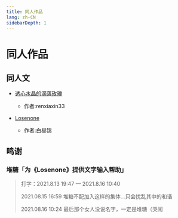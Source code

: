 ```yaml
---
title: 同人作品
lang: zh-CN
sidebarDepth: 1
---
```


# 同人作品

## 同人文

- [透心水晶的滴落玫瑰](./1.md)

  - 作者:renxiaxin33

- [Losenone](./2.md)
  - 作者:白昼锦

## 鸣谢

### 堆糖「为《Losenone》提供文字输入帮助」

> <p>打字：2021.8.13 19:47 — 2021.8.16 10:40</p>
> <p>2021.08.15 16:59 堆糖不配加入这样的集体...只会扰乱其中的和谐</p>
> <p>2021.08.16 10:24 最后那个女人没说名字，一定是堆糖（哭闹</p>
